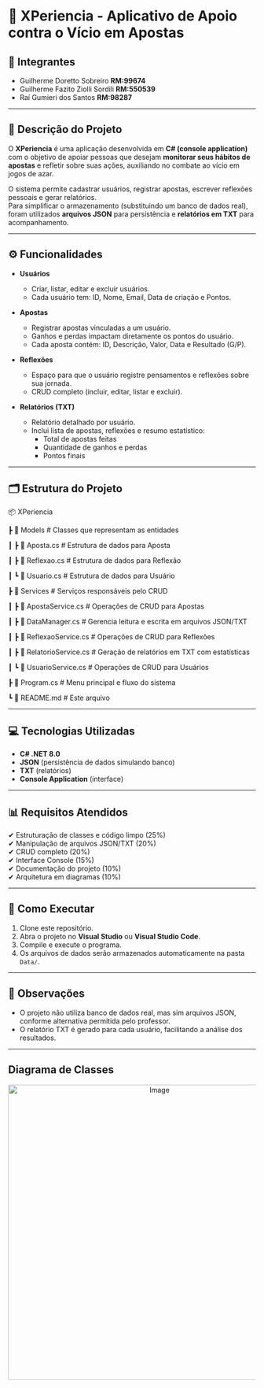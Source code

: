 # 🎲 XPeriencia - Aplicativo de Apoio contra o Vício em Apostas

## 👥 Integrantes
- Guilherme Doretto Sobreiro **RM:99674** 
- Guilherme Fazito Ziolli Sordili **RM:550539** 
- Raí Gumieri dos Santos **RM:98287**  

---

## 📌 Descrição do Projeto
O **XPeriencia** é uma aplicação desenvolvida em **C# (console application)** com o objetivo de apoiar pessoas que desejam **monitorar seus hábitos de apostas** e refletir sobre suas ações, auxiliando no combate ao vício em jogos de azar.  

O sistema permite cadastrar usuários, registrar apostas, escrever reflexões pessoais e gerar relatórios.  
Para simplificar o armazenamento (substituindo um banco de dados real), foram utilizados **arquivos JSON** para persistência e **relatórios em TXT** para acompanhamento.  

---

## ⚙️ Funcionalidades
- **Usuários**  
  - Criar, listar, editar e excluir usuários.  
  - Cada usuário tem: ID, Nome, Email, Data de criação e Pontos.  

- **Apostas**  
  - Registrar apostas vinculadas a um usuário.  
  - Ganhos e perdas impactam diretamente os pontos do usuário.  
  - Cada aposta contém: ID, Descrição, Valor, Data e Resultado (G/P).  

- **Reflexões**  
  - Espaço para que o usuário registre pensamentos e reflexões sobre sua jornada.  
  - CRUD completo (incluir, editar, listar e excluir).  

- **Relatórios (TXT)**  
  - Relatório detalhado por usuário.  
  - Inclui lista de apostas, reflexões e resumo estatístico:  
    - Total de apostas feitas  
    - Quantidade de ganhos e perdas  
    - Pontos finais  

---
## 🗂️ Estrutura do Projeto

📦 XPeriencia

┣ 📂 Models # Classes que representam as entidades

┃ ┣ 📜 Aposta.cs # Estrutura de dados para Aposta

┃ ┣ 📜 Reflexao.cs # Estrutura de dados para Reflexão

┃ ┗ 📜 Usuario.cs # Estrutura de dados para Usuário

┣ 📂 Services # Serviços responsáveis pelo CRUD

┃ ┣ 📜 ApostaService.cs # Operações de CRUD para Apostas

┃ ┣ 📜 DataManager.cs # Gerencia leitura e escrita em arquivos JSON/TXT

┃ ┣ 📜 ReflexaoService.cs # Operações de CRUD para Reflexões

┃ ┣ 📜 RelatorioService.cs # Geração de relatórios em TXT com estatísticas

┃ ┗ 📜 UsuarioService.cs # Operações de CRUD para Usuários




┣ 📜 Program.cs # Menu principal e fluxo do sistema


┗ 📜 README.md # Este arquivo

---

## 💻 Tecnologias Utilizadas
- **C# .NET 8.0**  
- **JSON** (persistência de dados simulando banco)  
- **TXT** (relatórios)  
- **Console Application** (interface)  

---

## 📊 Requisitos Atendidos
✔ Estruturação de classes e código limpo (25%)  
✔ Manipulação de arquivos JSON/TXT (20%)  
✔ CRUD completo (20%)  
✔ Interface Console (15%)  
✔ Documentação do projeto (10%)  
✔ Arquitetura em diagramas (10%)  

---

## 🚀 Como Executar
1. Clone este repositório.  
2. Abra o projeto no **Visual Studio** ou **Visual Studio Code**.  
3. Compile e execute o programa.  
4. Os arquivos de dados serão armazenados automaticamente na pasta `Data/`.  

---

## 📎 Observações
- O projeto não utiliza banco de dados real, mas sim arquivos JSON, conforme alternativa permitida pelo professor.  
- O relatório TXT é gerado para cada usuário, facilitando a análise dos resultados.  

--- 

## Diagrama de Classes 
<div align="center"> 
  <img width="600" height="600" align="center" alt="Image" src="https://github.com/user-attachments/assets/4a6b00f7-bf0b-4956-96f6-9c5ecbc556f4" />
</div>
